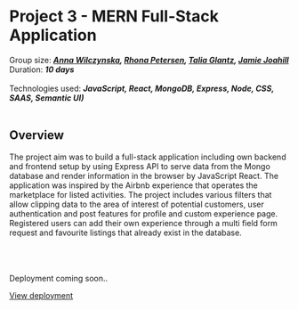 # Project 3 - MERN Full-Stack Application

Group size: ***[Anna Wilczynska](https://github.com/anwilcz), [Rhona Petersen](https:///github.com/rhonabpetersen), [Talia Glantz](https:///github.com/taliaglantz), [Jamie Joahill](https:///github.com/JamieJoahill)*** 
</br>
Duration: ***10 days***
</br>
</br>
Technologies used: ***JavaScript, React, MongoDB, Express, Node, CSS, SAAS, Semantic UI)***
</br>
</br>


## Overview

The project aim was to build a full-stack application including own backend and frontend setup by using Express API to serve data from the Mongo database and render information in the browser by JavaScript React. The application was inspired by the Airbnb experience that operates the marketplace for listed activities. The project includes various filters that allow clipping data to the area of interest of potential customers, user authentication and post features for profile and custom experience page. Registered users can add their own experience through a multi field form request and favourite listings that already exist in the database.




</br>
</br>
</br>
Deployment coming soon.. 

[ View deployment ](http://)

</br>
</br>
